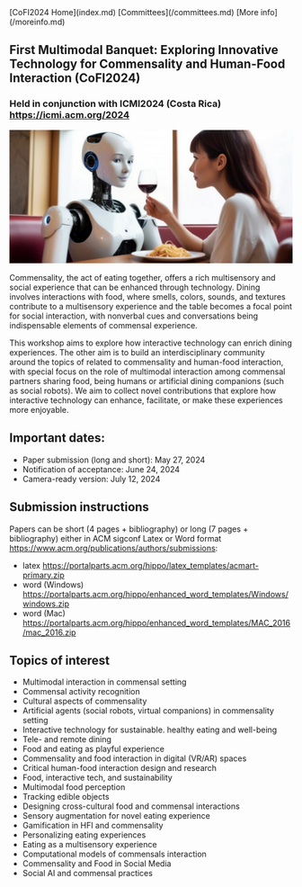 <link rel="stylesheet" href="styles/retro.css">
<link rel="stylesheet" href="styles/images.css">
[CoFI2024 Home](index.md) [Committees](/committees.md) [More info](/moreinfo.md)

## First Multimodal Banquet: Exploring Innovative Technology for Commensality and Human-Food Interaction (CoFI2024)

### Held in conjunction with ICMI2024 (Costa Rica) <https://icmi.acm.org/2024>

![alt text](images/cofi2024-photo.png)

<!--## Proceedings

http://ceur-ws.org/Vol-2934/-->

Commensality, the act of eating together, offers a rich multisensory and social experience that can be enhanced through technology. Dining involves interactions with food, where smells, colors, sounds, and textures contribute to a multisensory experience and the table becomes a focal point for social interaction, with nonverbal cues and conversations being indispensable elements of commensal experience.

This workshop aims to explore how interactive technology can enrich dining experiences. The other aim is to build an interdisciplinary community around the topics of related to commensality and human-food interaction, with special focus on the role of multimodal interaction among commensal partners sharing food, being humans or artificial dining companions (such as social robots). We aim to collect novel contributions that explore how interactive technology can enhance, facilitate, or make these experiences more enjoyable.



## Important dates:

- Paper submission (long and short): May 27, 2024
- Notification of acceptance: June 24, 2024
- Camera-ready version: July 12, 2024

## Submission instructions

Papers can be short (4 pages + bibliography) or long (7 pages + bibliography) either in ACM sigconf Latex or Word format <https://www.acm.org/publications/authors/submissions>:

- latex <https://portalparts.acm.org/hippo/latex_templates/acmart-primary.zip>
- word (Windows) <https://portalparts.acm.org/hippo/enhanced_word_templates/Windows/windows.zip>
- word (Mac) <https://portalparts.acm.org/hippo/enhanced_word_templates/MAC_2016/mac_2016.zip>

## Topics of interest

- Multimodal interaction in commensal setting
- Commensal activity recognition
- Cultural aspects of commensality
- Artificial agents (social robots, virtual companions) in commensality setting
- Interactive technology for sustainable. healthy eating and well-being
- Tele- and remote dining
- Food and eating as playful experience
- Commensality and food interaction in digital (VR/AR) spaces
- Critical human-food interaction design and research
- Food, interactive tech, and sustainability
- Multimodal food perception
- Tracking edible objects
- Designing cross-cultural food and commensal interactions
- Sensory augmentation for novel eating experience
- Gamification in HFI and commensality
- Personalizing eating experiences
- Eating as a multisensory experience
- Computational models of commensals interaction
- Commensality and Food in Social Media
- Social AI and commensal practices

<!--
* [Maurizio Mancini](mailto:m.mancini@di.uniroma1.it), University of Rome “Sapienza”, Italy
* [Giovanna Varni](mailto:giovanna.varni@telecom-paris.fr), LTCI, Télécom Paris, Institut polytechnique de Paris, France
* [David Murphy](mailto:d.murphy@cs.ucc.ie), University College Cork (UCC), Ireland
* [Fabio Pellacini](mailto:pellacini@di.uniroma1.it ), University of Rome “Sapienza”, Italy
* [Laura Maye](mailto:laura.maye@ucc.ie), University College Cork, Ireland
* [Patrick O'Toole](mailto:patrick.otoole@umail.ucc.ie), University College Cork, Ireland


## Supporters

This workshop has been partially supported by the French National Research Agency (ANR) in the framework of its JCJC program (GRACE, project ANR-18-CE33-0003-01, funded under the Artificial Intelligence Plan) and by the SceneHash (A Content-Indexable Data Structure for Collaborative 3D Environments) Project.

<img src="logo-anr.png" alt="ANR" width="60" style="float: left; margin-right: 10px;"/>
<img src="LOGO_officiel_cropped.png" alt="ANR" width="180" style="float: left; margin-right: 10px;"/>

-->